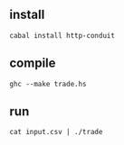 ## install

```
cabal install http-conduit
```

## compile

`ghc --make trade.hs`

## run

`cat input.csv | ./trade`
